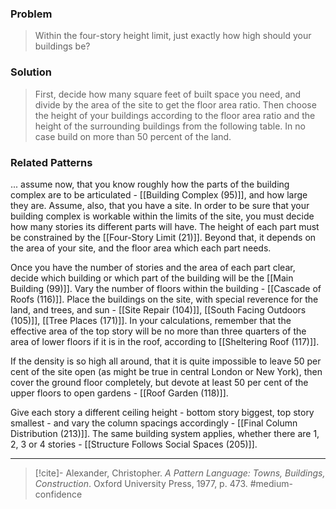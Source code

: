 ### Problem
>Within the four-story height limit, just exactly how high should your buildings be?

### Solution
>First, decide how many square feet of built space you need, and divide by the area of the site to get the floor area ratio. Then choose the height of your buildings according to the floor area ratio and the height of the surrounding buildings from the following table. In no case build on more than 50 percent of the land.

### Related Patterns
... assume now, that you know roughly how the parts of the building complex are to be articulated - [[Building Complex (95)]], and how large they are. Assume, also, that you have a site. In order to be sure that your building complex is workable within the limits of the site, you must decide how many stories its different parts will have. The height of each part must be constrained by the [[Four-Story Limit (21)]]. Beyond that, it depends on the area of your site, and the floor area which each part needs.

Once you have the number of stories and the area of each part clear, decide which building or which part of the building will be the [[Main Building (99)]]. Vary the number of floors within the building - [[Cascade of Roofs (116)]]. Place the buildings on the site, with special reverence for the land, and trees, and sun - [[Site Repair (104)]], [[South Facing Outdoors (105)]], [[Tree Places (171)]]. In your calculations, remember that the effective area of the top story will be no more than three quarters of the area of lower floors if it is in the roof, according to [[Sheltering Roof (117)]].

If the density is so high all around, that it is quite impossible to leave 50 per cent of the site open (as might be true in central London or New York), then cover the ground floor completely, but devote at least 50 per cent of the upper floors to open gardens - [[Roof Garden (118)]].

Give each story a different ceiling height - bottom story biggest, top story smallest - and vary the column spacings accordingly - [[Final Column Distribution (213)]]. The same building system applies, whether there are 1, 2, 3 or 4 stories - [[Structure Follows Social Spaces (205)]].

---
> [!cite]- Alexander, Christopher. _A Pattern Language: Towns, Buildings, Construction_. Oxford University Press, 1977, p. 473.
> #medium-confidence 